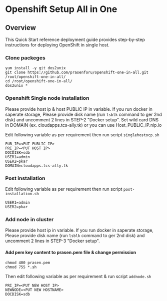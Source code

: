 # Openshift Setup All in One

## Overview
This Quick Start reference deployment guide provides step-by-step instructions for deploying OpenShift in single host.

### Clone packeges 

```
yum install -y git dos2unix
git clone https://github.com/prasenforu/openshift-one-in-all.git /root/openshift-one-in-all/
cd /root/openshift-one-in-all/
dos2unix *
```

### Openshift Single node installation

Please provide host ip  & host PUBLIC IP in variable. If you run docker in saperate storage, Please provide disk name (run ```lsblk``` command to ger 2nd disk) and uncomment 2 lines in STEP-2 "Docker setup". Set wild card DNS in DOMAIN (ex. cloudapps.tcs-ally.tk) or you can use Host_PUBLIC_IP.nip.io

Edit following variable as per requirement then run script ```singlehostocp.sh```

```
PUB_IP=<PUT PUBLIC IP>
PRI_IP=<PUT HOST IP>
DOCDISK=sdb
USER1=admin
USER2=pkar
DOMAIN=cloudapps.tcs-ally.tk
```

### Post installation

Edit following variable as per requirement then run script ```post-installation.sh```

```
USER1=admin
USER2=pkar
```

### Add node in cluster

Please provide host ip in variable. If you run docker in saperate storage, Please provide disk name (run ```lsblk``` command to ger 2nd disk) and uncomment 2 lines in STEP-3 "Docker setup". 

#### Add pem key content to prasen.pem file & change permission

```
chmod 400 prasen.pem
chmod 755 *.sh
```

Then edit following variable as per requirement & run script ```addnode.sh```

```
PRI_IP=<PUT NEW HOST IP>
NEWNODE=<PUT NEW HOSTNAME>
DOCDISK=sdb
```
